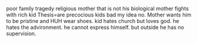 poor family
tragedy
religious mother that is not his biological mother
fights with rich kid
Thesis=are precocious kids bad
my idea no.
Mother wants him to be pristine and HUH wear shoes.
kid hates church but loves god.
he hates the advironment. 
he cannot express himself.
but outside he has no supervision.
